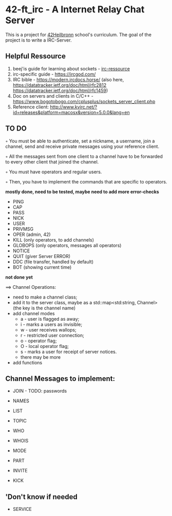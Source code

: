 # 42-ft_irc - A Internet Relay Chat Server

This is a project for [42Heilbronn](https://www.42heilbronn.de/en/curriculum/) school's curriculum. The goal of the project is to write a IRC-Server.

## Helpful Ressource

1. beej'is guide for learning about sockets - [irc-ressource](https://github.com/barimehdi77/ft_irc)
2. irc-specific guide - https://ircgod.com/
3. IRC bible - https://modern.ircdocs.horse/ (also here, https://datatracker.ietf.org/doc/html/rfc2812 https://datatracker.ietf.org/doc/html/rfc1459)
4. Doc on servers and clients in C/C++ - https://www.bogotobogo.com/cplusplus/sockets_server_client.php
5. Reference client: http://www.kvirc.net/?id=releases&platform=macosx&version=5.0.0&lang=en

## TO DO
◦ You must be able to authenticate, set a nickname, a username, join a channel,
send and receive private messages using your reference client.

◦ All the messages sent from one client to a channel have to be forwarded to
every other client that joined the channel.

◦ You must have operators and regular users.

◦ Then, you have to implement the commands that are specific to operators.

__mostly done, need to be tested, maybe need to add more error-checks__
- PING
- CAP
- PASS
- NICK
- USER
- PRIVMSG
- OPER (admin, 42)
- KILL (only operators, to add channels)
- GLOBOPS (only operators, messages all operators)
- NOTICE 
- QUIT (giver Server ERROR)
- DDC (file transfer, handled by default)
- BOT (showing current time)

__not done yet__

==> Channel Operations:
+ need to make a channel class;
+ add it to the server class, maybe as a std::map<std:string, Channel> (the key is the channel name)
+ add channel modes
  - a - user is flagged as away;
  - i - marks a users as invisible;
  - w - user receives wallops;
  - r - restricted user connection;
  - o - operator flag;
  - O - local operator flag;
  - s - marks a user for receipt of server notices.
  - there may be more
+ add functions

## Channel Messages to implement:

- JOIN - TODO: passwords

- NAMES

- LIST
- TOPIC
- WHO
- WHOIS

- MODE
- PART
- INVITE
- KICK

## 'Don't know if needed

- SERVICE
